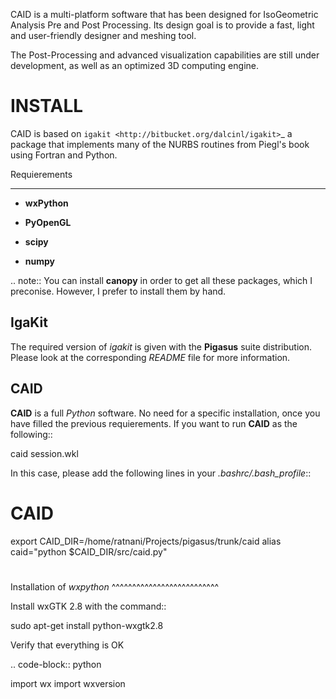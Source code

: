 CAID is a multi-platform software that has been designed for IsoGeometric Analysis Pre and Post Processing. Its design goal is to provide a fast, light and user-friendly designer and meshing tool.

The Post-Processing and advanced visualization capabilities are still under development, as well as an optimized 3D computing engine.

INSTALL
=======

CAID is based on `igakit <http://bitbucket.org/dalcinl/igakit>`_ a package that implements many of the NURBS routines from Piegl's book using Fortran and Python. 

Requierements
*************

* **wxPython**

* **PyOpenGL**

* **scipy**

* **numpy**

.. note:: You can install **canopy** in order to get all these packages, which I preconise. However, I prefer to install them by hand.  

IgaKit
-----

The required version of *igakit* is given with the **Pigasus** suite distribution. Please look at the corresponding *README* file for more information.

CAID
------

**CAID** is a full *Python* software. No need for a specific installation, once you have filled the previous requierements. If you want to run **CAID** as the following::

   caid session.wkl

In this case, please add the following lines in your *.bashrc/.bash_profile*::

   # CAID 
   export CAID_DIR=/home/ratnani/Projects/pigasus/trunk/caid
   alias caid="python $CAID_DIR/src/caid.py"
   #

Installation of *wxpython*
^^^^^^^^^^^^^^^^^^^^^^^^^^

Install wxGTK 2.8 with the command::

  sudo apt-get install python-wxgtk2.8

Verify that everything is OK

.. code-block:: python

   import wx
   import wxversion

